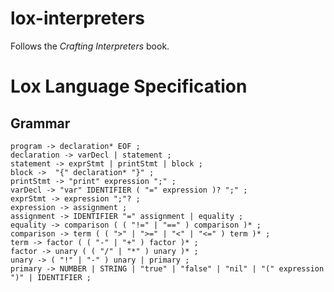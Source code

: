 # lox-interpreters
Follows the _Crafting Interpreters_ book.

# Lox Language Specification

## Grammar

    program -> declaration* EOF ;
    declaration -> varDecl | statement ;
    statement -> exprStmt | printStmt | block ;
    block ->  "{" declaration* "}" ;
    printStmt -> "print" expression ";" ;
    varDecl -> "var" IDENTIFIER ( "=" expression )? ";" ;
    exprStmt -> expression ";"? ;
    expression -> assignment ;
    assignment -> IDENTIFIER "=" assignment | equality ;
    equality -> comparison ( ( "!=" | "==" ) comparison )* ;
    comparison -> term ( ( ">" | ">=" | "<" | "<=" ) term )* ;
    term -> factor ( ( "-" | "+" ) factor )* ;
    factor -> unary ( ( "/" | "*" ) unary )* ;
    unary -> ( "!" | "-" ) unary | primary ;
    primary -> NUMBER | STRING | "true" | "false" | "nil" | "(" expression ")" | IDENTIFIER ;
